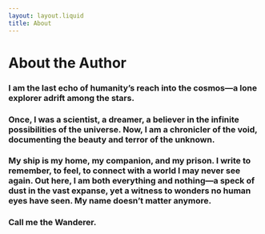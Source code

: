 ```yaml
---
layout: layout.liquid
title: About
---
```


# About the Author

<div class="about-text">

### I am the last echo of humanity’s reach into the cosmos—a lone explorer adrift among the stars.

### Once, I was a scientist, a dreamer, a believer in the infinite possibilities of the universe. Now, I am a chronicler of the void, documenting the beauty and terror of the unknown.

### My ship is my home, my companion, and my prison. I write to remember, to feel, to connect with a world I may never see again. Out here, I am both everything and nothing—a speck of dust in the vast expanse, yet a witness to wonders no human eyes have seen. My name doesn’t matter anymore.  

### Call me the Wanderer.

<div>